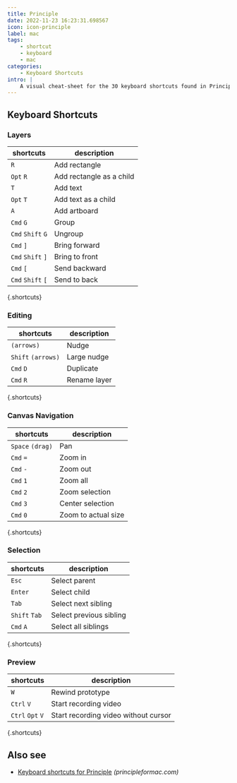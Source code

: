 ```yaml
---
title: Principle
date: 2022-11-23 16:23:31.698567
icon: icon-principle
label: mac
tags: 
    - shortcut
    - keyboard
    - mac
categories:
    - Keyboard Shortcuts
intro: |
    A visual cheat-sheet for the 30 keyboard shortcuts found in Principle. This application is MacOS-only.
---
```




Keyboard Shortcuts
------------------



### Layers

shortcuts | description
---|---
`R`  | Add rectangle
`Opt` `R`  | Add rectangle as a child
`T`  | Add text
`Opt` `T`  | Add text as a child
`A`  | Add artboard
`Cmd` `G`  | Group
`Cmd` `Shift` `G`  | Ungroup
`Cmd` `]`  | Bring forward
`Cmd` `Shift` `]`  | Bring to front
`Cmd` `[`  | Send backward
`Cmd` `Shift` `[`  | Send to back
{.shortcuts}


### Editing

shortcuts | description
---|---
`(arrows)`  | Nudge
`Shift` `(arrows)`  | Large nudge
`Cmd` `D`  | Duplicate
`Cmd` `R`  | Rename layer
{.shortcuts}


### Canvas Navigation

shortcuts | description
---|---
`Space` `(drag)`  | Pan
`Cmd` `=`  | Zoom in
`Cmd` `-`  | Zoom out
`Cmd` `1`  | Zoom all
`Cmd` `2`  | Zoom selection
`Cmd` `3`  | Center selection
`Cmd` `0`  | Zoom to actual size
{.shortcuts}


### Selection

shortcuts | description
---|---
`Esc`  | Select parent
`Enter`  | Select child
`Tab`  | Select next sibling
`Shift` `Tab`  | Select previous sibling
`Cmd` `A`  | Select all siblings
{.shortcuts}


### Preview

shortcuts | description
---|---
`W`  | Rewind prototype
`Ctrl` `V`  | Start recording video
`Ctrl` `Opt` `V`  | Start recording video without cursor
{.shortcuts}




Also see
--------
- [Keyboard shortcuts for Principle](https://principleformac.com/docs.html#shortcuts) _(principleformac.com)_

